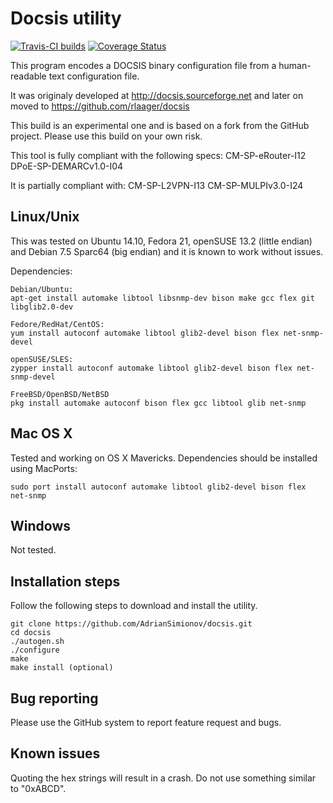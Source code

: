 Docsis utility
==============

[![Travis-CI builds](https://travis-ci.org/AdrianSimionov/docsis.svg?branch=master)](https://travis-ci.org/AdrianSimionov/docsis) [![Coverage Status](https://coveralls.io/repos/AdrianSimionov/docsis/badge.png)](https://coveralls.io/r/AdrianSimionov/docsis)

This program encodes a DOCSIS binary configuration file from a human-readable text configuration file.

It was originaly developed at http://docsis.sourceforge.net and later on moved to https://github.com/rlaager/docsis

This build is an experimental one and is based on a fork from the GitHub project. Please use this build on your own risk.

This tool is fully compliant with the following specs:
CM-SP-eRouter-I12
DPoE-SP-DEMARCv1.0-I04

It is partially compliant with:
CM-SP-L2VPN-I13
CM-SP-MULPIv3.0-I24

Linux/Unix
----------

This was tested on Ubuntu 14.10, Fedora 21, openSUSE 13.2 (little endian) and Debian 7.5 Sparc64 (big endian) and it is known to work without issues.

Dependencies:

    Debian/Ubuntu:
    apt-get install automake libtool libsnmp-dev bison make gcc flex git libglib2.0-dev
    
    Fedore/RedHat/CentOS:
    yum install autoconf automake libtool glib2-devel bison flex net-snmp-devel
    
    openSUSE/SLES:
    zypper install autoconf automake libtool glib2-devel bison flex net-snmp-devel
    
    FreeBSD/OpenBSD/NetBSD
    pkg install automake autoconf bison flex gcc libtool glib net-snmp
    
Mac OS X
--------

Tested and working on OS X Mavericks. Dependencies should be installed using MacPorts:

    sudo port install autoconf automake libtool glib2-devel bison flex net-snmp

Windows
-------

Not tested.

Installation steps
------------------

Follow the following steps to download and install the utility.

    git clone https://github.com/AdrianSimionov/docsis.git
    cd docsis
    ./autogen.sh
    ./configure
    make
    make install (optional)

Bug reporting
-------------

Please use the GitHub system to report feature request and bugs.

Known issues
------------

Quoting the hex strings will result in a crash. Do not use something similar to "0xABCD".
